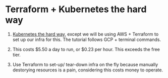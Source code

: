# Terraform + Kubernetes the hard way

1. [Kubernetes the hard way](https://github.com/kelseyhightower/kubernetes-the-hard-way), except we will be using AWS + Terraform to set up our infra for this. The tutorial follows GCP + terminal commands.

2. This costs $5.50 a day to run, or $0.23 per hour. This exceeds the free tier.

3. Use Terraform to set-up/ tear-down infra on the fly because manually destorying resources is a pain, considering this costs money to operate.